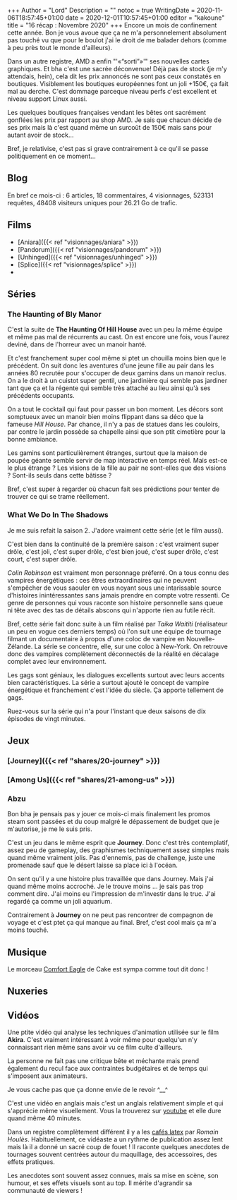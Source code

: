 +++
Author = "Lord"
Description = ""
notoc = true
WritingDate = 2020-11-06T18:57:45+01:00
date = 2020-12-01T10:57:45+01:00
editor = "kakoune"
title = "16 récap : Novembre 2020"
+++
Encore un mois de confinement cette année.
Bon je vous avoue que ça ne m'a personnelement absolument pas touché vu que pour le boulot j'ai le droit de me balader dehors (comme à peu près tout le monde d'ailleurs).

Dans un autre registre, AMD a enfin "'«“sorti”»'" ses nouvelles cartes graphiques.
Et bha c'est une sacrée déconvenue!
Déjà pas de stock (je m'y attendais, hein), cela dit les prix annoncés ne sont pas ceux constatés en boutiques.
Visiblement les boutiques européennes font un joli +150€, ça fait mal au derche.
C'est dommage parceque niveau perfs c'est excellent et niveau support Linux aussi.

Les quelques boutiques françaises vendant les bêtes ont sacrément gonflées les prix par rapport au shop AMD.
Je sais que chacun décide de ses prix mais là c'est quand même un surcoût de 150€ mais sans pour autant avoir de stock…

Bref, je relativise, c'est pas si grave contrairement à ce qu'il se passe politiquement en ce moment…

## Blog

En bref ce mois-ci : 6 articles, 18 commentaires, 4 visionnages, 523131 requêtes, 48408 visiteurs uniques pour 26.21 Go de trafic.

## Films

  - [Aniara]({{< ref "visionnages/aniara" >}})
  - [Pandorum]({{< ref "visionnages/pandorum" >}})
  - [Unhinged]({{< ref "visionnages/unhinged" >}})
  - [Splice]({{< ref "visionnages/splice" >}})
  - 
## Séries

### The Haunting of Bly Manor

C'est la suite de **The Haunting Of Hill House** avec un peu la même équipe et même pas mal de récurrents au cast.
On est encore une fois, vous l'aurez deviné, dans de l'horreur avec un manoir hanté.

Et c'est franchement super cool même si ptet un chouilla moins bien que le précédent.
On suit donc les aventures d'une jeune fille au pair dans les années 80 recrutée pour s'occuper de deux gamins dans un manoir reclus.
On a le droit à un cuistot super gentil, une jardinière qui semble pas jardiner tant que ça et la régente qui semble très attaché au lieu ainsi qu'à ses précédents occupants.

On a tout le cocktail qui faut pour passer un bon moment.
Les décors sont somptueux avec un manoir bien moins flippant dans sa déco que la fameuse *Hill House*.
Par chance, il n'y a pas de statues dans les couloirs, par contre le jardin possède sa chapelle ainsi que son ptit cimetière pour la bonne ambiance.

Les gamins sont particulièrement étranges, surtout que la maison de poupée géante semble servir de map interactive en temps réel.
Mais est-ce le plus étrange ?
Les visions de la fille au pair ne sont-elles que des visions ?
Sont-ils seuls dans cette bâtisse ?

Bref, c'est super à regarder où chacun fait ses prédictions pour tenter de trouver ce qui se trame réellement.

### What We Do In The Shadows

Je me suis refait la saison 2.
J'adore vraiment cette série (et le film aussi).

C'est bien dans la continuité de la première saison : c'est vraiment super drôle, c'est joli, c'est super drôle, c'est bien joué, c'est super drôle, c'est court, c'est super drôle.

*Colin Robinson* est vraiment mon personnage préferré.
On a tous connu des vampires énergétiques : ces êtres extraordinaires qui ne peuvent s'empêcher de vous saouler en vous noyant sous une intarissable source d'histoires inintéressantes sans jamais prendre en compte votre ressenti.
Ce genre de personnes qui vous raconte son histoire personnelle sans queue ni tête avec des tas de détails abscons qui n'apporte rien au futile récit.

Bref, cette série fait donc suite à un film réalisé par *Taika Waititi* (réalisateur un peu en vogue ces derniers temps) où l'on suit une équipe de tournage filmant un documentaire à propos d'une coloc de vampire en Nouvelle-Zélande.
La série se concentre, elle, sur une coloc à New-York.
On retrouve donc des vampires complètement déconnectés de la réalité en décalage complet avec leur environnement.

Les gags sont géniaux, les dialogues excellents surtout avec leurs accents bien caractéristiques.
La série a surtout ajouté le concept de vampire énergétique et franchement c'est l'idée du siècle.
Ça apporte tellement de gags.

Ruez-vous sur la série qui n'a pour l'instant que deux saisons de dix épisodes de vingt minutes.

## Jeux

### [Journey]({{< ref "shares/20-journey" >}})

### [Among Us]({{< ref "shares/21-among-us" >}})

### Abzu
Bon bha je pensais pas y jouer ce mois-ci mais finalement les promos steam sont passées et du coup malgré le dépassement de budget que je m'autorise, je me le suis pris.

C'est un jeu dans le même esprit que **Journey**.
Donc c'est très contemplatif, assez peu de gameplay, des graphismes techniquement assez simples mais quand même vraiment jolis.
Pas d'ennemis, pas de challenge, juste une promenade sauf que le désert laisse sa place ici à l'océan.

On sent qu'il y a une histoire plus travaillée que dans Journey.
Mais j'ai quand même moins accroché.
Je le trouve moins … je sais pas trop comment dire.
J'ai moins eu l'impression de m'investir dans le truc.
J'ai regardé ça comme un joli aquarium.

Contrairement à **Journey** on ne peut pas rencontrer de compagnon de voyage et c'est ptet ça qui manque au final.
Bref, c'est cool mais ça m'a moins touché.

## Musique
Le morceau [Comfort Eagle](https://www.youtube.com/watch?v=p99a6K81zqM) de Cake est sympa comme tout dit donc !
## Nuxeries

## Vidéos
Une ptite vidéo qui analyse les techniques d'animation utilisée sur le film **Akira**.
C'est vraiment intéressant à voir même pour quelqu'un n'y connaissant rien même sans avoir vu ce film culte d'ailleurs.

La personne ne fait pas une critique bête et méchante mais prend également du recul face aux contraintes budgétaires et de temps qui s'imposent aux animateurs.

Je vous cache pas que ça donne envie de le revoir ^__^

C'est une vidéo en anglais mais c'est un anglais relativement simple et qui s'apprécie même visuellement.
Vous la trouverez sur [youtube](https://www.youtube.com/watch?v=2ltgr21jMag) et elle dure quand même 40 minutes.

Dans un registre complètement différent il y a les [cafés latex](https://www.youtube.com/watch?v=FhdsTauRCJo) par *Romain Houlès*.
Habituellement, ce vidéaste a un rythme de publication assez lent mais là il a donné un sacré coup de fouet !
Il raconte quelques anecdotes de tournages souvent centrées autour du maquillage, des accessoires, des effets pratiques.

Les anecdotes sont souvent assez connues, mais sa mise en scène, son humour, et ses effets visuels sont au top.
Il mérite d'agrandir sa communauté de viewers !

